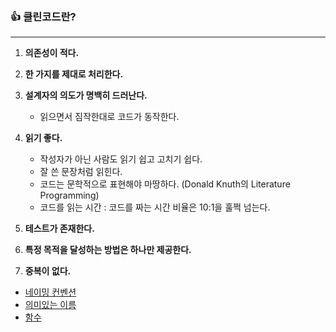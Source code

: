 ### 👍 클린코드란?

<hr>

1. **의존성이 적다.**
2. **한 가지를 제대로 처리한다.**
3. **설계자의 의도가 명백히 드러난다.**
   - 읽으면서 짐작한대로 코드가 동작한다.
   
4. **읽기 좋다.**
   - 작성자가 아닌 사람도 읽기 쉽고 고치기 쉽다.
   - 잘 쓴 문장처럼 읽힌다.
   - 코드는 문학적으로 표현해야 마땅하다. \(Donald Knuth의 Literature Programming\)
   - 코드를 읽는 시간 : 코드를 짜는 시간 비율은 10:1을 훌쩍 넘는다.
   
5. **테스트가 존재한다.**
6. **특정 목적을 달성하는 방법은 하나만 제공한다.**
7. **중복이 없다.**

- [네이밍 컨벤션](네이밍-컨벤션)
- [의미있는 이름](의미있는-이름)
- [함수](함수)
